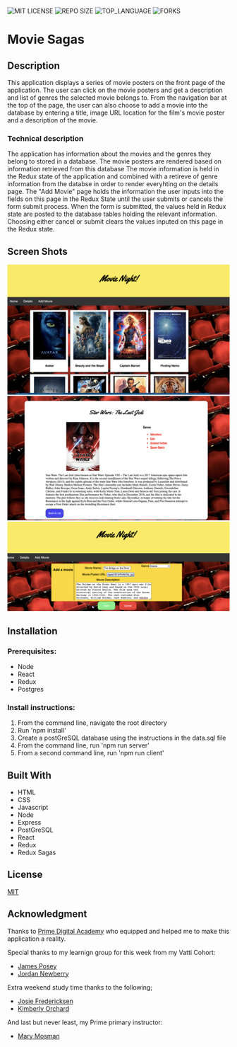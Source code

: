 ![MIT LICENSE](https://img.shields.io/github/license/sdeda1us/movie-sagas.svg?style=flat-square)
![REPO SIZE](https://img.shields.io/github/repo-size/sdeda1us/movie-sagas.svg?style=flat-square)
![TOP_LANGUAGE](https://img.shields.io/github/languages/top/sdeda1us/movie-sagas.svg?style=flat-square)
![FORKS](https://img.shields.io/github/forks/sdeda1us/movie-sagas.svg?style=social)


# Movie Sagas

## Description 

This application displays a series of movie posters on the front page of the application. The user can click on the movie posters and get a description and list of genres the selected movie belongs to. From the navigation bar at the top of the page, the user can also choose to add a movie into the database by entering a title, image URL location for the film's movie poster and a description of the movie. 

### Technical description 

The application has information about the movies and the genres they belong to stored in a database. The movie posters are rendered based on information retrieved from this database The movie information is held in the Redux state of the application and combined with a retireve of genre information from the databse in order to render everyhting on the details page. The "Add Movie" page holds the information the user inputs into the fields on this page in the Redux State until the user submits or cancels the form submit process. When the form is submitted, the values held in Redux state are posted to the database tables holding the relevant information. Choosing either cancel or submit clears the values inputed on this page in the Redux state. 


## Screen Shots

![](./screenshots/main_page.png)
![](./screenshots/movie_details_page.png)
![](./screenshots/add_movie_page.png)

## Installation

### Prerequisites:

- Node
- React
- Redux
- Postgres

### Install instructions:

1. From the command line, navigate the root directory
2. Run 'npm install'
3. Create a postGreSQL database using the instructions in the data.sql file
4. From the command line, run 'npm run server'
5. From a second command line, run 'npm run client'

## Built With

- HTML
- CSS
- Javascript
- Node
- Express
- PostGreSQL
- React
- Redux
- Redux Sagas

## License

[MIT]()

## Acknowledgment

Thanks to [Prime Digital Academy](www.primeacademy.io) who equipped and helped me to make this application a reality. 

Special thanks to my learnign group for this week from my Vatti Cohort:

- [James Posey](https://github.com/jposeyjr)
- [Jordan Newberry](https://github.com/jordanNewberry21)

Extra weekend study time thanks to the following;  
- [Josie Fredericksen](https://github.com/freder48)
- [Kimberly Orchard](https://github.com/korchard)

And last but never least, my Prime primary instructor:
- [Mary Mosman](https://github.com/mbMosman)